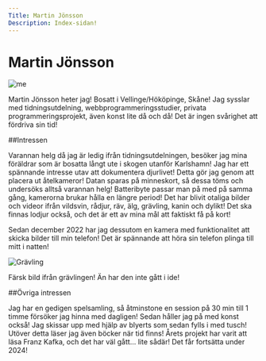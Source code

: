 ```yaml
---
Title: Martin Jönsson
Description: Index-sidan!
---
```


Martin Jönsson
==========================

![me](%assets_url%/img/me.png)

Martin Jönsson heter jag! Bosatt i Vellinge/Hököpinge, Skåne! Jag sysslar med tidningsutdelning, webbprogrammeringsstudier, privata programmeringsprojekt, även konst lite då och då! 
Det är ingen svårighet att fördriva sin tid!

##Intressen

Varannan helg då jag är ledig ifrån tidningsutdelningen, besöker jag mina föräldrar som är bosatta långt ute i skogen utanför Karlshamn!
Jag har ett spännande intresse utav att dokumentera djurlivet! Detta gör jag genom att placera ut åtelkameror! 
Datan sparas på minneskort, så dessa töms och undersöks alltså varannan helg! Batteribyte passar man på med på samma gång, kamerorna brukar hålla en längre period!
Det har blivit otaliga bilder och videor ifrån vildsvin, rådjur, räv, älg, grävling, kanin och dylikt! Det ska finnas lodjur också, och det är ett av mina mål att faktiskt få på kort!

Sedan december 2022 har jag dessutom en kamera med funktionalitet att skicka bilder till min telefon! Det är spännande att höra sin telefon plinga till mitt i natten!

<div class="imageBorder">

<img src= "%assets_url%/img/gravling.png" alt="Grävling">    

<p>Färsk bild ifrån grävlingen! Än har den inte gått i ide!</p>
    
</div>

##Övriga intressen

Jag har en gedigen spelsamling, så åtminstone en session på 30 min till 1 timme försöker jag hinna med dagligen!
Sedan håller jag på med konst också! Jag skissar upp med hjälp av blyerts som sedan fylls i med tusch!
Utöver detta läser jag även böcker när tid finns! Årets projekt har varit att läsa Franz Kafka, och det har väl gått... lite sådär! Det får fortsätta under 2024!